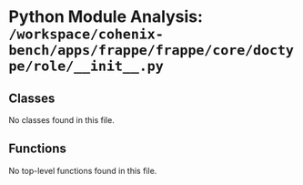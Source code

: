# Python Module Analysis: `/workspace/cohenix-bench/apps/frappe/frappe/core/doctype/role/__init__.py`

## Classes

No classes found in this file.


## Functions

No top-level functions found in this file.
